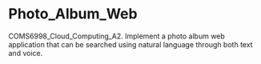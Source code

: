 # Photo_Album_Web
COMS6998_Cloud_Computing_A2. Implement a photo album web application that can be searched using natural language through both text and voice.
